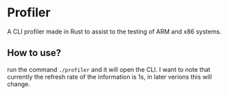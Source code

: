 # Profiler 
A CLI profiler made in Rust to assist to the testing of ARM and x86 systems.

## How to use? 
run the command `./profiler` and it will open the CLI. I want to note that currently the refresh rate of the information is 1s, in later verions this will change. 
